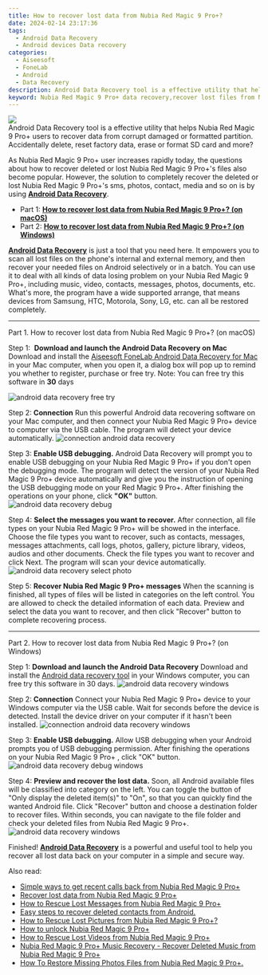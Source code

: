 ```yaml
---
title: How to recover lost data from Nubia Red Magic 9 Pro+?
date: 2024-02-14 23:17:36
tags: 
  - Android Data Recovery
  - Android devices Data recovery
categories: 
  - Aiseesoft
  - FoneLab
  - Android
  - Data Recovery
description: Android Data Recovery tool is a effective utility that helps Nubia Red Magic 9 Pro+ users to recover data from corrupt damaged or formatted partition.
keyword: Nubia Red Magic 9 Pro+ data recovery,recover lost files from Nubia Red Magic 9 Pro+,undelete data from Nubia Red Magic 9 Pro+,broken Nubia Red Magic 9 Pro+ data recovery solution,save lost data on Nubia Red Magic 9 Pro+,Nubia Red Magic 9 Pro+ files lost,Nubia Red Magic 9 Pro+ issues with data deleted,data disappear Nubia Red Magic 9 Pro+,how to recover data in Nubia Red Magic 9 Pro+,how to recover deleted data in Nubia Red Magic 9 Pro+,how to get back deleted data Nubia Red Magic 9 Pro+ phone,my data deleted from Nubia Red Magic 9 Pro+ how to undo data
---
```


<img src="https://img0mobiles.techidaily.com/images/best-assets/devices/nubia/nubia-red-magic-9-proplus/3.jpg" class="atpl-imgstyle"  />

<div class="atpl-content atpl-for-fonelab-android recover-data">

<div class="atpl-post-description-part-1">
Android Data Recovery tool is a effective utility that helps Nubia Red Magic 9 Pro+ users to recover data from corrupt damaged or formatted partition.
</div>
<div class="atpl-post-device-model-description">

</div>




<div class="atpl-post-description-part-2">
<div class="tpl-content-sub-paragraph-question">
  Accidentally delete, reset factory data, erase or format SD card and more?
</div>
<div class="tpl-content-sub-paragraph-content">
  <p>
    As Nubia Red Magic 9 Pro+ user increases rapidly today, the questions about how to recover deleted or lost Nubia Red Magic 9 Pro+'s files also become popular. However, the solution to completely recover the deleted or lost Nubia Red Magic 9 Pro+'s sms, photos, contact, media and so on is by using <a href="https://tools.techidaily.com/aiseesoft-android-data-recovery/" target="_blank" rel="noopener"><strong>Android Data Recovery</strong></a>.
  </p>
</div>
</div>


<ul>
  <li>Part 1: <strong><a href="#p1">How to recover lost data from Nubia Red Magic 9 Pro+? (on macOS)</a></strong></li>
  <li>Part 2: <strong><a href="#p2">How to recover lost data from Nubia Red Magic 9 Pro+? (on Windows)</a></strong></li>
</ul>


<div class="atpl-post-description-part-3">
<div class="tpl-content-sub-paragraph-normal">
  <p>
    <a href="https://tools.techidaily.com/aiseesoft-android-data-recovery/" target="_blank" rel="noopener"><strong>Android Data Recovery</strong></a> is just a tool that you need here. It empowers you to scan all lost files on the phone's internal and external memory, and then recover your needed files on Android selectively or in a batch. You can use it to deal with all kinds of data losing problem on your Nubia Red Magic 9 Pro+, including music, video, contacts, messages, photos, documents, etc. What's more, the program have a wide supported arrange, that means devices from Samsung, HTC, Motorola, Sony, LG, etc. can all be restored completely.
  </p>
</div>
</div>


<!-- Part 1 -->
<a id="p1" name="p1" ></a><hr>

<div>
  <span class="atpl-step-part-style">Part 1. How to recover lost data from Nubia Red Magic 9 Pro+? (on macOS)</span>
</div>  

<span class="atpl-stepstyle-a"><span>Step 1: </span></span> <strong>Download and launch the Android Data Recovery on Mac</strong>
Download and install the <a href="https://tools.techidaily.com/aiseesoft-android-data-recovery-for-mac/" target="_blank" rel="noopener">Aiseesoft FoneLab Android Data Recovery for Mac</a> in your Mac computer, when you open it, a dialog box will pop up to remind you whether to register, purchase or free try.
Note: You can free try this software in <strong>30</strong> days

<img src="https://tools.techidaily.com/images/apps/aiseesoft/android-data-recovery/mac-free-try.png" class="atpl-imgstyle" alt="android data recovery free try" />

<span class="atpl-stepstyle-a"><span>Step 2: </span></span> <strong>Connection</strong>
Run this powerful Android data recovering software on your Mac computer, and then connect your Nubia Red Magic 9 Pro+ device to computer via the USB cable. The program will detect your device automatically.
<img src="https://tools.techidaily.com/images/apps/aiseesoft/android-data-recovery/mac-connection-interface.jpg" class="atpl-imgstyle" alt="connection android data recovery" />

<span class="atpl-stepstyle-a"><span>Step 3: </span></span> <strong>Enable USB debugging.</strong>
Android Data Recovery will prompt you to enable USB debugging on your Nubia Red Magic 9 Pro+  if you don't open the debugging mode. The program will detect the version of your Nubia Red Magic 9 Pro+ device automatically and give you the instruction of opening the USB debugging mode on your Red Magic 9 Pro+. After finishing the operations on your phone, click <strong>"OK"</strong> button.
<img src="https://tools.techidaily.com/images/apps/aiseesoft/android-data-recovery/mac-android-usb-debug.jpg"  class="atpl-imgstyle" alt="android data recovery debug" />

<span class="atpl-stepstyle-a"><span>Step 4: </span></span> <strong>Select the messages you want to recover.</strong>
After connection, all file types on your Nubia Red Magic 9 Pro+ will be showed in the interface. Choose the file types you want to recover, such as contacts, messages, messages attachments, call logs, photos, gallery, picture library, videos, audios and other documents. Check the file types you want to recover and click Next. The program will scan your device automatically.
<img src="https://tools.techidaily.com/images/apps/aiseesoft/android-data-recovery/mac-choose-type-photos.jpg" class="atpl-imgstyle" alt="android data recovery select photo" />

<span class="atpl-stepstyle-a"><span>Step 5: </span></span> <strong>Recover Nubia Red Magic 9 Pro+ messages</strong>
When the scanning is finished, all types of files will be listed in categories on the left control. You are allowed to check the detailed information of each data. Preview and select the data you want to recover, and then click "Recover" button to complete recovering process.


<a id="p2" name="p2"></a><hr>

<!-- Part 2 -->
<div>
  <span class="atpl-step-part-style">Part 2. How to recover lost data from Nubia Red Magic 9 Pro+? (on Windows)</span>
</div>

<span class="atpl-stepstyle-a"><span>Step 1: </span></span> <strong>Download and launch the Android Data Recovery</strong>
Download and install the <a href="https://tools.techidaily.com/aiseesoft-android-data-recovery-for-win/" target="_blank" rel="noopener">Android data recovery tool</a> in your Windows computer, you can free try this software in 30 days.
<img src="https://tools.techidaily.com/images/apps/aiseesoft/android-data-recovery/win-start-interface.png"  class="atpl-imgstyle" alt="android data recovery windows" />

<span class="atpl-stepstyle-a"><span>Step 2: </span></span> <strong>Connection</strong>
Connect your Nubia Red Magic 9 Pro+ device to your Windows computer via the USB cable. Wait for seconds before the device is detected. Install the device driver on your computer if it hasn't been installed.
<img src="https://tools.techidaily.com/images/apps/aiseesoft/android-data-recovery/win-connection-interface.png" class="atpl-imgstyle" alt="connection android data recovery windows" />

<span class="atpl-stepstyle-a"><span>Step 3: </span></span> <strong>Enable USB debugging.</strong>
Allow USB debugging when your Android prompts you of USB debugging permission. After finishing the operations on your Nubia Red Magic 9 Pro+ , click "OK" button.
<img src="https://tools.techidaily.com/images/apps/aiseesoft/android-data-recovery/win-android-usb-debug.png" class="atpl-imgstyle" alt="android data recovery debug windows" />

<span class="atpl-stepstyle-a"><span>Step 4: </span></span> <strong>Preview and recover the lost data.</strong>
Soon, all Android available files will be classified into category on the left. You can toggle the button of "Only display the deleted item(s)" to "On", so that you can quickly find the wanted Android file. Click "Recover" button and choose a destination folder to recover files. Within seconds, you can navigate to the file folder and check your deleted files from Nubia Red Magic 9 Pro+.
<img src="https://tools.techidaily.com/images/apps/aiseesoft/android-data-recovery/win-recover-photos.png" class="atpl-imgstyle" alt="android data recovery windows" />

<div class="atpl-post-description-part-4">
<div class="tpl-content-sub-paragraph-normal">
    <p>
        Finished! <a href="https://tools.techidaily.com/aiseesoft-android-data-recovery/" target="_blank" rel="noopener"><strong>Android Data Recovery</strong></a> is a powerful and useful tool to help you recover all lost data back on your computer in a simple and secure way.
    </p>
</div>
</div>


<ins class="adsbygoogle"
     style="display:block"
     data-ad-client="ca-pub-7571918770474297"
     data-ad-slot="8358498916"
     data-ad-format="auto"
     data-full-width-responsive="true"></ins>

<span class="atpl-alsoreadstyle">Also read:</span>
<div><ul>
<li><a href="/simple-ways-to-get-recent-calls-back-from-nubia-red-magic-9-proplus-by-fonelab-android-recover-call-logs/" target="_blank" rel="noopener"><u>Simple ways to get recent calls back from Nubia Red Magic 9 Pro+</u></a></li>
<li><a href="/recover-lost-data-from-nubia-red-magic-9-proplus-by-fonelab-android-recover-data/" target="_blank" rel="noopener"><u>Recover lost data from Nubia Red Magic 9 Pro+</u></a></li>
<li><a href="/how-to-rescue-lost-messages-from-nubia-red-magic-9-proplus-by-fonelab-android-recover-messages/" target="_blank" rel="noopener"><u>How to Rescue Lost Messages from Nubia Red Magic 9 Pro+</u></a></li>
<li><a href="/easy-steps-to-recover-deleted-contacts-from-android-by-fonelab-android-recover-contacts/" target="_blank" rel="noopener"><u>Easy steps to recover deleted contacts from Android.</u></a></li>
<li><a href="/how-to-rescue-lost-pictures-from-nubia-red-magic-9-proplus-by-fonelab-android-recover-pictures/" target="_blank" rel="noopener"><u>How to Rescue Lost Pictures from Nubia Red Magic 9 Pro+?</u></a></li>
<li><a href="/how-to-unlock-nubia-red-magic-9-proplus-by-drfone-android-unlock-android-unlock/" target="_blank" rel="noopener"><u>How to unlock Nubia Red Magic 9 Pro+</u></a></li>
<li><a href="/how-to-rescue-lost-videos-from-nubia-red-magic-9-proplus-by-fonelab-android-recover-video/" target="_blank" rel="noopener"><u>How to Rescue Lost Videos from Nubia Red Magic 9 Pro+</u></a></li>
<li><a href="/nubia-red-magic-9-proplus-music-recovery-recover-deleted-music-from-nubia-red-magic-9-proplus-by-fonelab-android-recover-music/" target="_blank" rel="noopener"><u>Nubia Red Magic 9 Pro+ Music Recovery - Recover Deleted Music from Nubia Red Magic 9 Pro+</u></a></li>
<li><a href="/how-to-restore-missing-photos-files-from-nubia-red-magic-9-proplus-by-fonelab-android-recover-photos/" target="_blank" rel="noopener"><u>How To  Restore Missing Photos Files from Nubia Red Magic 9 Pro+.</u></a></li>
</ul></div>

</div>
